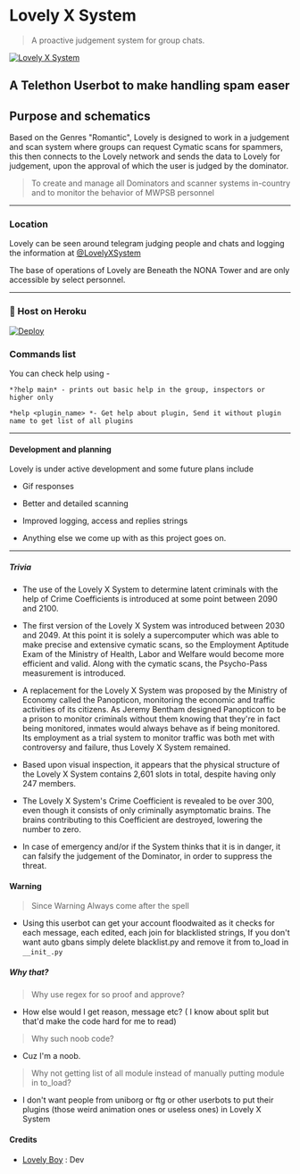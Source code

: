 # Lovely X System

> A proactive judgement system for group chats.

[![Lovely X System](https://telegra.ph/file/303337207e89fc3b42b9c.jpg "Lovely X System")](https://github.com/Hodacka/Lovely-System "Lovely X System")

## A Telethon Userbot to make handling spam easer

## Purpose and schematics

Based on the Genres "Romantic", Lovely is designed to work in a judgement and scan system where groups can request Cymatic scans for spammers, this then connects to the Lovely network and sends the data to Lovely for judgement, upon the approval of which the user is judged by the dominator.

> To create and manage all Dominators and scanner systems in-country and to monitor the behavior of MWPSB personnel

------------

### Location

Lovely can be seen around telegram judging people and chats and logging the information at [@LovelyXSystem](http://t.me/LovelyXSystem_Scanner "@LovelyXSystem")

The base of operations of Lovely are Beneath the NONA Tower and are only accessible by select personnel.

------------

### 💜 Host on Heroku
[![Deploy](https://www.herokucdn.com/deploy/button.svg)](https://heroku.com/deploy?template=https://github.com/Hodacka/LovelyXSystem.git)

### Commands list

You can check help using -

    *?help main* - prints out basic help in the group, inspectors or higher only

    *help <plugin_name> *- Get help about plugin, Send it without plugin name to get list of all plugins

------------

#### Development and planning

 Lovely is under active development and some future plans include

- Gif responses

- Better and detailed scanning

- Improved logging, access and replies strings

- Anything else we come up with as this project goes on.

------------

##### Trivia

- The use of the Lovely X System to determine latent criminals with the help of Crime Coefficients is introduced at some point between 2090 and 2100.

- The first version of the Lovely X System was introduced between 2030 and 2049. At this point it is solely a supercomputer which was able to make precise and extensive cymatic scans, so the Employment Aptitude Exam of the Ministry of Health, Labor and Welfare would become more efficient and valid. Along with the cymatic scans, the Psycho-Pass measurement is introduced.

- A replacement for the Lovely X System was proposed by the Ministry of Economy called the Panopticon, monitoring the economic and traffic activities of its citizens. As Jeremy Bentham designed Panopticon to be a prison to monitor criminals without them knowing that they're in fact being monitored, inmates would always behave as if being monitored. Its employment as a trial system to monitor traffic was both met with controversy and failure, thus Lovely X System remained.

- Based upon visual inspection, it appears that the physical structure of the Lovely X System contains 2,601 slots in total, despite having only 247 members.

- The Lovely X System's Crime Coefficient is revealed to be over 300, even though it consists of only criminally asymptomatic brains. The brains contributing to this Coefficient are destroyed, lowering the number to zero.

- In case of emergency and/or if the System thinks that it is in danger, it can falsify the judgement of the Dominator, in order to suppress the threat.

#### Warning

> Since Warning Always come after the spell

- Using this userbot can get your account floodwaited as it checks for each message, each edited, each join for blacklisted strings, If you don't want auto gbans simply delete blacklist.py and remove it from to_load in `__init_.py`

##### Why that?

>Why use regex for so proof and approve?

- How else would I get reason, message etc? ( I know about split but that'd make the code hard for me to read)

>Why such noob code?

- Cuz I'm a noob.

>Why not getting list of all module instead of manually putting module in to_load?

- I don't want people from uniborg or ftg or other userbots to put their plugins (those weird animation ones or useless ones) in Lovely X System

#### Credits

- [Lovely Boy](https://github.com/Hodacka) : Dev

